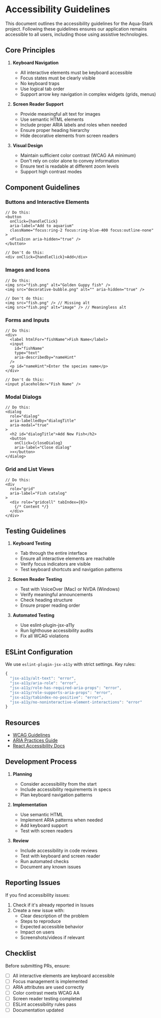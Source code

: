 # Accessibility Guidelines

This document outlines the accessibility guidelines for the Aqua-Stark project. Following these guidelines ensures our application remains accessible to all users, including those using assistive technologies.

## Core Principles

1. **Keyboard Navigation**
   - All interactive elements must be keyboard accessible
   - Focus states must be clearly visible
   - No keyboard traps
   - Use logical tab order
   - Support arrow key navigation in complex widgets (grids, menus)

2. **Screen Reader Support**
   - Provide meaningful alt text for images
   - Use semantic HTML elements
   - Include proper ARIA labels and roles when needed
   - Ensure proper heading hierarchy
   - Hide decorative elements from screen readers

3. **Visual Design**
   - Maintain sufficient color contrast (WCAG AA minimum)
   - Don't rely on color alone to convey information
   - Ensure text is readable at different zoom levels
   - Support high contrast modes

## Component Guidelines

### Buttons and Interactive Elements
```tsx
// Do this:
<button 
  onClick={handleClick}
  aria-label="Add to aquarium"
  className="focus:ring-2 focus:ring-blue-400 focus:outline-none"
>
  <PlusIcon aria-hidden="true" />
</button>

// Don't do this:
<div onClick={handleClick}>Add</div>
```

### Images and Icons
```tsx
// Do this:
<img src="fish.png" alt="Golden Guppy fish" />
<img src="decorative-bubble.png" alt="" aria-hidden="true" />

// Don't do this:
<img src="fish.png" /> // Missing alt
<img src="fish.png" alt="image" /> // Meaningless alt
```

### Forms and Inputs
```tsx
// Do this:
<div>
  <label htmlFor="fishName">Fish Name</label>
  <input 
    id="fishName"
    type="text"
    aria-describedby="nameHint"
  />
  <p id="nameHint">Enter the species name</p>
</div>

// Don't do this:
<input placeholder="Fish Name" />
```

### Modal Dialogs
```tsx
// Do this:
<dialog
  role="dialog"
  aria-labelledby="dialogTitle"
  aria-modal="true"
>
  <h2 id="dialogTitle">Add New Fish</h2>
  <button 
    onClick={closeDialog}
    aria-label="Close dialog"
  >×</button>
</dialog>
```

### Grid and List Views
```tsx
// Do this:
<div 
  role="grid" 
  aria-label="Fish catalog"
>
  <div role="gridcell" tabIndex={0}>
    {/* Content */}
  </div>
</div>
```

## Testing Guidelines

1. **Keyboard Testing**
   - Tab through the entire interface
   - Ensure all interactive elements are reachable
   - Verify focus indicators are visible
   - Test keyboard shortcuts and navigation patterns

2. **Screen Reader Testing**
   - Test with VoiceOver (Mac) or NVDA (Windows)
   - Verify meaningful announcements
   - Check heading structure
   - Ensure proper reading order

3. **Automated Testing**
   - Use eslint-plugin-jsx-a11y
   - Run lighthouse accessibility audits
   - Fix all WCAG violations

## ESLint Configuration

We use `eslint-plugin-jsx-a11y` with strict settings. Key rules:

```js
{
  "jsx-a11y/alt-text": "error",
  "jsx-a11y/aria-role": "error",
  "jsx-a11y/role-has-required-aria-props": "error",
  "jsx-a11y/role-supports-aria-props": "error",
  "jsx-a11y/tabindex-no-positive": "error",
  "jsx-a11y/no-noninteractive-element-interactions": "error"
}
```

## Resources

- [WCAG Guidelines](https://www.w3.org/WAI/WCAG21/quickref/)
- [ARIA Practices Guide](https://www.w3.org/WAI/ARIA/apg/)
- [React Accessibility Docs](https://reactjs.org/docs/accessibility.html)

## Development Process

1. **Planning**
   - Consider accessibility from the start
   - Include accessibility requirements in specs
   - Plan keyboard navigation patterns

2. **Implementation**
   - Use semantic HTML
   - Implement ARIA patterns when needed
   - Add keyboard support
   - Test with screen readers

3. **Review**
   - Include accessibility in code reviews
   - Test with keyboard and screen reader
   - Run automated checks
   - Document any known issues

## Reporting Issues

If you find accessibility issues:

1. Check if it's already reported in Issues
2. Create a new issue with:
   - Clear description of the problem
   - Steps to reproduce
   - Expected accessible behavior
   - Impact on users
   - Screenshots/videos if relevant

## Checklist

Before submitting PRs, ensure:

- [ ] All interactive elements are keyboard accessible
- [ ] Focus management is implemented
- [ ] ARIA attributes are used correctly
- [ ] Color contrast meets WCAG AA
- [ ] Screen reader testing completed
- [ ] ESLint accessibility rules pass
- [ ] Documentation updated
